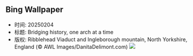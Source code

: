 ## Bing Wallpaper
- 时间: 20250204
- 标题: Bridging history, one arch at a time
- 版权: Ribblehead Viaduct and Ingleborough mountain, North Yorkshire, England (© AWL Images/DanitaDelimont.com)
![](https://cn.bing.com/th?id=OHR.RibbleheadViaduct_EN-US0244245382_UHD.jpg&rf=LaDigue_UHD.jpg&pid=hp&w=3840&h=2160&rs=1&c=4)
